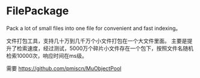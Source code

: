 # FilePackage
Pack a lot of small files into one file for convenient and fast indexing。

文件打包工具，支持几十万到几千万个小文件打包在一个大文件里面。
主要是提升了检索速度，经过测试，5000万个碎片小文件存在一个包下，按照文件名随机检索10000次，响应时间在ms级。

需要
https://github.com/pmiscn/MuObjectPool
